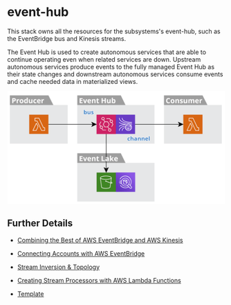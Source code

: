 # event-hub

This stack owns all the resources for the subsystems's event-hub, such as the EventBridge bus and Kinesis streams.

The Event Hub is used to create autonomous services that are able to continue operating even when related services are down. Upstream autonomous services produce events to the fully managed Event Hub as their state changes and downstream autonomous services consume events and cache needed data in materialized views.

<img src="overview.png" width="700">


## Further Details
- [Combining the Best of AWS EventBridge and AWS Kinesis](https://medium.com/@jgilbert001/combining-the-best-of-aws-eventbridge-and-aws-kinesis-9b363b043ade)

- [Connecting Accounts with AWS EventBridge](https://medium.com/@jgilbert001/connecting-accounts-with-aws-event-bridge-db89b9e4b697)

- [Stream Inversion & Topology](https://medium.com/@jgilbert001/stream-inversion-topology-ad773627a435)

- [Creating Stream Processors with AWS Lambda Functions](https://medium.com/@jgilbert001/creating-stream-processors-with-aws-lambda-functions-ba1c5da233a3)

- [Template](https://github.com/jgilbert01/aws-lambda-stream/tree/master/templates/event-hub)